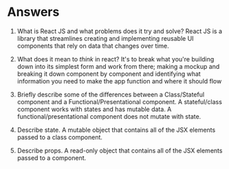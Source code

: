 # Answers

1.  What is React JS and what problems does it try and solve?
React JS is a library that streamlines creating and implementing reusable UI components that rely on data that changes over time.

1.  What does it mean to _think_ in react?
It's to break what you're building down into its simplest form and work from there; making a mockup and breaking it down component by component and
identifying what information you need to make the app function and where it should flow

1.  Briefly describe some of the differences between a Class/Stateful component and a Functional/Presentational component.
A stateful/class component works with states and has mutable data. A functional/presentational component does not mutate with state.
1.  Describe state.
A mutable object that contains all of the JSX elements passed to a class component.
1.  Describe props.
A read-only object that contains all of the JSX elements passed to a component.